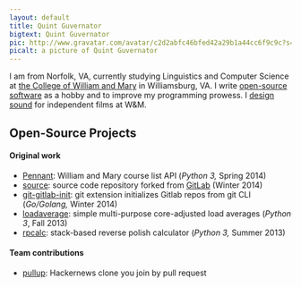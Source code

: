 ```yaml
---
layout: default
title: Quint Guvernator
bigtext: Quint Guvernator
pic: http://www.gravatar.com/avatar/c2d2abfc46bfed42a29b1a44cc6f9c9c?s=120
picalt: a picture of Quint Guvernator
---
```


I am from Norfolk, VA, currently studying Linguistics and Computer Science at [the College of William and Mary][WM] in Williamsburg, VA.
I write [open-source software](#open-source-projects) as a hobby and to improve my programming prowess.
I [design sound](sound.html) for independent films at W&M.

[WM]: http://www.wm.edu/

## Open-Source Projects <a id="open-source-projects"></a>

#### Original work

 - [Pennant][]: William and Mary course list API (_Python 3,_ Spring 2014)
 - [source][]: source code repository forked from [GitLab](http://gitlab.org/) (Winter 2014)
 - [git-gitlab-init][]: git extension initializes Gitlab repos from git CLI (_Go/Golang,_ Winter 2014)
 - [loadaverage][]: simple multi-purpose core-adjusted load averages (_Python 3_, Fall 2013)
 - [rpcalc][]: stack-based reverse polish calculator (_Python 3,_ Summer 2013)

[Pennant]: https://github.com/wm-pennant/pennant
[source]: http://src.nascifi.com
[git-gitlab-init]: https://github.com/qguv/git-gitlab-init
[loadaverage]: https://github.com/qguv/loadaverage
[rpcalc]: http://qguv.github.io/rpcalc

#### Team contributions

 - [pullup][]: Hackernews clone you join by pull request

[pullup]: http://pullup.herokuapp.com
